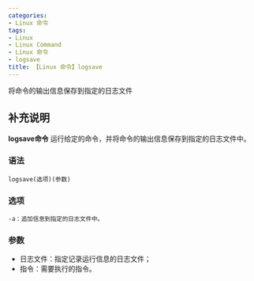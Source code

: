 ```yaml
---
categories:
- Linux 命令
tags:
- Linux
- Linux Command
- Linux 命令
- logsave
title: 【Linux 命令】logsave
---
```


将命令的输出信息保存到指定的日志文件

## 补充说明

**logsave命令** 运行给定的命令，并将命令的输出信息保存到指定的日志文件中。

###  语法

```shell
logsave(选项)(参数)
```

###  选项

```shell
-a：追加信息到指定的日志文件中。
```

###  参数

*   日志文件：指定记录运行信息的日志文件；
*   指令：需要执行的指令。


<!-- Linux命令行搜索引擎：https://jaywcjlove.github.io/linux-command/ -->